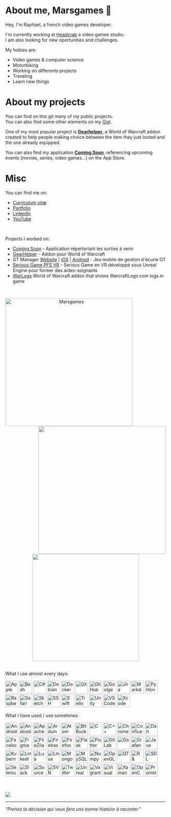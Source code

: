 # About me, Marsgames 👋
Hey, I'm Raphael, a french video games developer.

I'm currently working at [Headcrab](https://headcrab.fr) a video games studio.<br>
I am also looking for new oportunities and challenges.

My hobies are:
- Video games & computer science
- Motorbiking
- Working on differents projects
- Traveling
- Learn new things

# About my projects
You can find on this git many of my public projects.<br>
You can also find some other elements on my [Gist](https://gist.github.com/marsgames).

One of my most popular project is [**Gearhelper**](https://github.com/Marsgames/GearHelper), a World of Warcraft addon created to help people making choice between the item they just looted and the one already equipped.

You can also find my application [**Coming Soon**](https://apps.apple.com/fr/app/coming-soon/id1628414836), referencing upcoming events (movies, series, video games...) on the App Store.

<!--
🌱 I'm currently learning 🌱 
- Machine Learning. I'm working on a Unity lib that will helps developers to test their *hypercasual games*
- Some DevOps
-->

<!--
**Marsgames/Marsgames** is a ✨ _special_ ✨ repository because its `README.md` (this file) appears on your GitHub profile.

Here are some ideas to get you started:

- 🔭 I’m currently working on ...
- 🌱 I’m currently learning ...
- 👯 I’m looking to collaborate on ...
- 🤔 I’m looking for help with ...
- 💬 Ask me about ...
- 📫 How to reach me: ...
- 😄 Pronouns: ...
- ⚡ Fun fact: ...
-->

# Misc
You can find me on:
- [Curriculum vitæ](https://github.com/Marsgames/Marsgames/blob/main/CV_RD_07_10_2022.pdf)
- [Portfolio](https://raphdaumas.wixsite.com/portfolio)
- [LinkedIn](https://fr.linkedin.com/in/rdaumas)
- [YouTube](https://www.youtube.com/user/Marsgamess)

<br>

Projects I worked on: 
- [Coming Soon](https://apps.apple.com/fr/app/coming-soon/id1628414836) - Application répertoriant les sorties à venir
- [GearHelper](https://www.curseforge.com/wow/addons/gearhelper) - Addon pour World of Warcraft
- GT Manager [Website](https://tinydigitalfactory.com/gt-manager/) | [iOS](https://apps.apple.com/dz/app/gt-manager/id1537951774?l=fr) | [Android](https://play.google.com/store/apps/details?id=com.TDF.GTM&hl=fr&gl=US&pli=1) - Jeu mobile de gestion d'écurie GT
- [Serious Game PFS VR](https://www.poleformation-sante.fr/actualites/etablissements-sante/chambre-des-erreurs-realite-virtuelle) - Serious Game en VR développé sous Unreal Engine pour former des aides-soignants
- [WarLogs](https://www.curseforge.com/wow/addons/warlogs) World of Warcraft addon that shows WarcraftLogs.com logs in game

<br>
<p align=center>
  <div align=center>
    <a href="https://github.com/denvercoder1/github-readme-streak-stats" title="Go to Source">
      <img align="left" width=400 src="https://streak-stats.demolab.com/?user=Marsgames&theme=monokai-metallian&hide_border=true" alt="Marsgames" />
    </a>
    <a href="https://github.com/Marsgames/github-readme-stats" title="Go to Source">
      <img align="right" width=400 src="https://github-readme-stats.vercel.app/api?username=Marsgames&show_icons=true&include_all_commits=true&count_private=true&theme=react&hide_border=true&bg_color=1F222E&title_color=F85D7F&icon_color=F8D866" />
    </a>
  </div>
  <br><br><br><br><br><br><br><br>
  <div align=center>
    <a href="https://github.com/anuraghazra/github-readme-stats">
      <img width=335 align="center" src="https://github-readme-stats.vercel.app/api/top-langs/?username=Marsgames&langs_count=8&layout=compact&include_all_commits=true&count_private=true&theme=react&hide_border=true&bg_color=1F222E&title_color=F85D7F&icon_color=F8D866&hide=Jupyter%20Notebook" />
    </a>
  </div>
</p>

<br>
What I use almost every days:
<p>
<!--<a href="https://apple.com/">--><img src="https://cdn.jsdelivr.net/gh/devicons/devicon/icons/apple/apple-original.svg" title="Apple" alt="Apple" width="40" height="40">
<!--<a href="https://www.gnu.org/software/bash/">--><img src="https://cdn.jsdelivr.net/gh/devicons/devicon/icons/bash/bash-original.svg" title="Bash" alt="Bash" width="40" height="40">
<!--<a href="">--><img src="https://cdn.jsdelivr.net/gh/devicons/devicon/icons/csharp/csharp-original.svg" title="C#" alt="C#" width="40" height="40">
<!--<a href="">--><img src="https://cdn.jsdelivr.net/gh/devicons/devicon/icons/debian/debian-original.svg" title="Debian" alt="Debian" width="40" height="40">
<!--<a href="">--><img src="https://cdn.jsdelivr.net/gh/devicons/devicon/icons/docker/docker-original.svg" title="Docker" alt="Docker" width="40" height="40">
<!--<a href="">--><img src="https://cdn.jsdelivr.net/gh/devicons/devicon/icons/git/git-original.svg" title="Git" alt="Git" width="40" height="40">
<!--<a href="">--><img src="https://cdn.jsdelivr.net/gh/devicons/devicon/icons/github/github-original.svg" title="GitHub" alt="GitHub" width="40" height="40">
<!--<a href="">--><img src="https://cdn.jsdelivr.net/gh/devicons/devicon/icons/google/google-original.svg" title="Goolge" alt="Goolge" width="40" height="40">
<!--<a href="">--><img src="https://cdn.jsdelivr.net/gh/devicons/devicon/icons/jira/jira-original.svg" title="Jira" alt="Jira" width="40" height="40">
<!--<a href="">--><img src="https://cdn.jsdelivr.net/gh/devicons/devicon/icons/markdown/markdown-original.svg" title="Markdown" alt="Markdown" width="40" height="40">
<!--<a href="">--><img src="https://cdn.jsdelivr.net/gh/devicons/devicon/icons/python/python-original.svg" title="Pyhton" alt="Pyhton" width="40" height="40">
<!--<a href="">--><img src="https://cdn.jsdelivr.net/gh/devicons/devicon/icons/raspberrypi/raspberrypi-original.svg" title="Raspberry" alt="Raspberry" width="40" height="40">
<!--<a href="">--><img src="https://cdn.jsdelivr.net/gh/devicons/devicon/icons/safari/safari-original.svg" title="Safari" alt="Safari" width="40" height="40">
<!--<a href="">--><img src="https://cdn.jsdelivr.net/gh/devicons/devicon/icons/sketch/sketch-original.svg" title="Sketch" alt="Sketch" width="40" height="40">
<!--<a href="">--><img src="https://cdn.jsdelivr.net/gh/devicons/devicon/icons/ssh/ssh-original.svg" title="SSH" alt="SSH" width="40" height="40">
<!--<a href="">--><img src="https://cdn.jsdelivr.net/gh/devicons/devicon/icons/swift/swift-original.svg" title="Swift" alt="Swift" width="40" height="40">
<!--<a href="">--><img src="https://cdn.jsdelivr.net/gh/devicons/devicon/icons/trello/trello-plain.svg" title="Trello" alt="Trello" width="40" height="40">
<!--<a href="">--><img src="https://cdn.jsdelivr.net/gh/devicons/devicon/icons/unity/unity-original.svg" title="Unity" alt="Unity" width="40" height="40">
<!--<a href="">--><img src="https://cdn.jsdelivr.net/gh/devicons/devicon/icons/vscode/vscode-original.svg" title="VS Code" alt="VS Code" width="40" height="40">
<!--<a href="">--><img src="https://cdn.jsdelivr.net/gh/devicons/devicon/icons/xcode/xcode-original.svg" title="Xcode" alt="Xcode" width="40" height="40">
</p>

What I have used / use sometimes:
<p>
<!--<a href="">--><img src="https://cdn.jsdelivr.net/gh/devicons/devicon/icons/android/android-original.svg" title="Android" alt="Android" width="40" height="40">
<!--<a href="">--><img src="https://cdn.jsdelivr.net/gh/devicons/devicon/icons/androidstudio/androidstudio-original.svg" title="Android studio" alt="Android Studio" width="40" height="40">
<!--<a href="">--><img src="https://cdn.jsdelivr.net/gh/devicons/devicon/icons/apache/apache-original.svg" title="Apache" alt="Apache" width="40" height="40">
<!--<a href="">--><img src="https://cdn.jsdelivr.net/gh/devicons/devicon/icons/arduino/arduino-original.svg" title="Arduino" alt="Arduino" width="40" height="40">
<!--<a href="">--><img src="https://cdn.jsdelivr.net/gh/devicons/devicon/icons/atom/atom-original.svg" title="Atom" alt="Atom" width="40" height="40">
<!--<a href="">--><img src="https://cdn.jsdelivr.net/gh/devicons/devicon/icons/bitbucket/bitbucket-original.svg" title="BitBucket" alt="BitBucket" width="40" height="40">
<!--<a href="">--><img src="https://cdn.jsdelivr.net/gh/devicons/devicon/icons/c/c-original.svg" title="C" alt="C" width="40" height="40">
<!--<a href="">--><img src="https://cdn.jsdelivr.net/gh/devicons/devicon/icons/cplusplus/cplusplus-original.svg" title="C++" alt="C++" width="40" height="40">
<!--<a href="">--><img src="https://cdn.jsdelivr.net/gh/devicons/devicon/icons/chrome/chrome-original.svg" title="Chrome" alt="Chrome" width="40" height="40">
<!--<a href="">--><img src="https://cdn.jsdelivr.net/gh/devicons/devicon/icons/confluence/confluence-original.svg" title="Confluence" alt="Confluence" width="40" height="40">
<!--<a href="">--><img src="https://cdn.jsdelivr.net/gh/devicons/devicon/icons/dart/dart-original.svg" title="Dart" alt="Dart" width="40" height="40">
<!--<a href="">--><img src="https://cdn.jsdelivr.net/gh/devicons/devicon/icons/facebook/facebook-original.svg" title="Facebook API" alt="Facebook API" width="40" height="40">
<!--<a href="">--><img src="https://cdn.jsdelivr.net/gh/devicons/devicon/icons/figma/figma-original.svg" title="Figma" alt="Figma" width="40" height="40">
<!--<a href="">--><img src="https://cdn.jsdelivr.net/gh/devicons/devicon/icons/filezilla/filezilla-plain.svg" title="FileZila" alt="FileZila" width="40" height="40">
<!--<a href="">--><img src="https://cdn.jsdelivr.net/gh/devicons/devicon/icons/firebase/firebase-plain.svg" title="Firebase" alt="Firebase" width="40" height="40">
<!--<a href="">--><img src="https://cdn.jsdelivr.net/gh/devicons/devicon/icons/firefox/firefox-original.svg" title="Firefox" alt="Firefox" width="40" height="40">
<!--<a href="">--><img src="https://cdn.jsdelivr.net/gh/devicons/devicon/icons/flask/flask-original.svg" title="Flask" alt="Flask" width="40" height="40">
<!--<a href="">--><img src="https://cdn.jsdelivr.net/gh/devicons/devicon/icons/flutter/flutter-original.svg" title="Flutter" alt="Flutter" width="40" height="40">
<!--<a href="">--><img src="https://cdn.jsdelivr.net/gh/devicons/devicon/icons/gitlab/gitlab-original.svg" title="GitLab" alt="GitLab" width="40" height="40">
<!--<a href="">--><img src="https://cdn.jsdelivr.net/gh/devicons/devicon/icons/go/go-original.svg" title="Go" alt="Go" width="40" height="40">
<!--<a href="">--><img src="https://cdn.jsdelivr.net/gh/devicons/devicon/icons/grafana/grafana-original.svg" title="Grafana" alt="Grafana" width="40" height="40">
<!--<a href="">--><img src="https://cdn.jsdelivr.net/gh/devicons/devicon/icons/java/java-original.svg" title="Java" alt="Java" width="40" height="40">
<!--<a href="">--><img src="https://cdn.jsdelivr.net/gh/devicons/devicon/icons/kubernetes/kubernetes-plain.svg" title="Kubernetes" alt="Kubernetes" width="40" height="40">
<!--<a href="">--><img src="https://cdn.jsdelivr.net/gh/devicons/devicon/icons/linkedin/linkedin-original.svg" title="LinedIn API" alt="LinkedIn API" width="40" height="40">
<!--<a href="">--><img src="https://cdn.jsdelivr.net/gh/devicons/devicon/icons/lua/lua-original.svg" title="Lua" alt="Lua" width="40" height="40">
<!--<a href="">--><img src="https://cdn.jsdelivr.net/gh/devicons/devicon/icons/linux/linux-original.svg" title="Linux" alt="Linux" width="40" height="40">
<!--<a href="">--><img src="https://cdn.jsdelivr.net/gh/devicons/devicon/icons/mongodb/mongodb-original.svg" title="MongoDB" alt="MongoDB" width="40" height="40">
<!--<a href="">--><img src="https://cdn.jsdelivr.net/gh/devicons/devicon/icons/mysql/mysql-original.svg" title="MySQL" alt="MySQL" width="40" height="40">
<!--<a href="">--><img src="https://cdn.jsdelivr.net/gh/devicons/devicon/icons/numpy/numpy-original.svg" title="Numpy" alt="Numpy" width="40" height="40">
<!--<a href="">--><img src="https://cdn.jsdelivr.net/gh/devicons/devicon/icons/opengl/opengl-original.svg" title="OpenGL" alt="OpenGL" width="40" height="40">
<!--<a href="">--><img src="https://cdn.jsdelivr.net/gh/devicons/devicon/icons/qt/qt-original.svg" title="QT" alt="QT" width="40" height="40">
<!--<a href="">--><img src="https://cdn.jsdelivr.net/gh/devicons/devicon/icons/r/r-original.svg" title="R & RStudio" alt="R & RStudio" width="40" height="40">
<!--<a href="">--><img src="https://cdn.jsdelivr.net/gh/devicons/devicon/icons/sdl/sdl-original.svg" title="SDL" alt="SDL" width="40" height="40">
<!--<a href="">--><img src="https://cdn.jsdelivr.net/gh/devicons/devicon/icons/selenium/selenium-original.svg" title="Selenium" alt="Selenium" width="40" height="40">
<!--<a href="">--><img src="https://cdn.jsdelivr.net/gh/devicons/devicon/icons/slack/slack-original.svg" title="Slack" alt="Slack" width="40" height="40">
<!--<a href="">--><img src="https://cdn.jsdelivr.net/gh/devicons/devicon/icons/sourcetree/sourcetree-original.svg" title="SourceTree" alt="SourceTree" width="40" height="40">
<!--<a href="">--><img src="https://cdn.jsdelivr.net/gh/devicons/devicon/icons/subversion/subversion-original.svg" title="SVN" alt="SVN" width="40" height="40">
<!--<a href="">--><img src="https://cdn.jsdelivr.net/gh/devicons/devicon/icons/twitter/twitter-original.svg" title="Twitter API" alt="Twitter API" width="40" height="40">
<!--<a href="">--><img src="https://cdn.jsdelivr.net/gh/devicons/devicon/icons/unrealengine/unrealengine-original.svg" title="Unreal Engine" alt="Unreal Engine" width="40" height="40">
<!--<a href="">--><img src="https://cdn.jsdelivr.net/gh/devicons/devicon/icons/vagrant/vagrant-original.svg" title="Vagrant" alt="Vagrant" width="40" height="40">
<!--<a href="">--><img src="https://cdn.jsdelivr.net/gh/devicons/devicon/icons/visualstudio/visualstudio-plain.svg" title="Visual Studio" alt="Visual Studio" width="40" height="40">
<!--<a href="">--><img src="https://cdn.jsdelivr.net/gh/devicons/devicon/icons/xamarin/xamarin-original.svg" title="Xamarin" alt="Xamarin" width="40" height="40">
<!--<a href="">--><img src="https://cdn.jsdelivr.net/gh/devicons/devicon/icons/opencv/opencv-original.svg" title="OpenCV" alt="OpenCV" width="40" height="40">
<!--<a href="">--><img src="https://cdn.jsdelivr.net/gh/devicons/devicon/icons/prometheus/prometheus-original.svg" title="Prometheus" alt="Prometheus" width="40" height="40">
</p>
<br>

![](https://komarev.com/ghpvc/?username=Marsgames)

<!-- ⚡ Fun fact: J'ai voulu faire 42, j'ai fais la piscine, j'ai beaucoup aidé, et eu une avancée et des notes raisonnables, pourtant je n'ai pas été pris dans l'école 🤔 -->

---

*"Prenez la décision qui vous fera une bonne histoire à raconter."*
